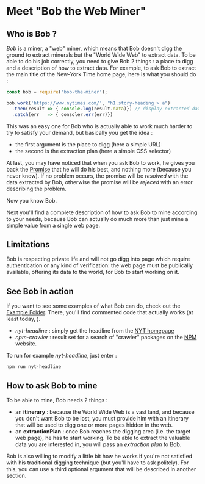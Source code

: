 
# Meet "Bob the Web Miner"

## Who is Bob ?

*Bob* is a miner, a "web" miner, which means that Bob doesn't digg the ground to extract minerals but the "World Wide Web" to extract data. To be able to do his job correctly, you need to give Bob 2 things : a place to digg and a description of how to extract data. For example, to ask Bob to extract the main title of the New-York Time home page, here is what you should do :

```js
const bob = require('bob-the-miner');

bob.work('https://www.nytimes.com/', "h1.story-heading > a")
  .then(result => { console.log(result.data)}) // display extracted data
  .catch(err   => { consoler.err(err)})
```

This was an easy one for Bob who is actually able to work much harder to try to satisfy your demand, but basically you get the idea :

- the first argument is the place to digg (here a simple URL)
- the second is the extraction plan (here a simple CSS selector)

At last, you may have noticed that when you ask Bob to work, he gives you back the [Promise](https://developer.mozilla.org/fr/docs/Web/JavaScript/Reference/Objets_globaux/Promise) that he will do his best, and nothing more (because you never know). If no problem occurs, the promise will be *resolved* with the data extracted by Bob, otherwise the promise will be *rejeced* with an error describing the problem.

Now you know Bob.

Next you'll find a complete description of how to ask Bob to mine according to your needs, because Bob can actually do much more than just mine a simple value from a single web page.

## Limitations

Bob is respecting private life and will not go digg into page which require authentication or any kind of verification: the web page must be publically available, offering its data to the world, for Bob to start working on it.

## See Bob in action

If you want to see some examples of what Bob can do, check out the [Example Folder](https://github.com/raoul2000/bob-the-miner/tree/master/examples). There, you'll find commented code that actually works (at least today, ).

- *nyt-headline* : simply get the headline from the [NYT homepage](https://www.nytimes.com/)
- *npm-crawler* : result set for a search of "crawler" packages on the [NPM](https://www.npmjs.com/search?q=crawler&ranking=popularity&page=0&perPage=20) website.

To run for example *nyt-headline*, just enter :
```
npm run nyt-headline
```

## How to ask Bob to mine

To be able to mine, Bob needs 2 things :

- an **itinerary** : because the World Wide Web is a vast land, and because you don't want Bob to be lost, you must provide him with an itinerary that will be used to digg one or more pages hidden in the web.
- an **extractionPlan** : once Bob reaches the digging area (i.e. the target web page), he has to start working. To be able to extract the valuable data you are interested in, you will pass an *extraction plan* to Bob.


Bob is also willing to modify a little bit how he works if you're not satisfied with his traditional digging technique (but you'll have to ask politely). For this, you can use a third optional argument that will be described in another section.